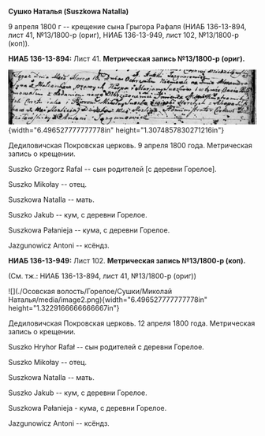 **Сушко Наталья (Suszkowa Natalla)**

9 апреля 1800 г -- крещение сына Грыгора Рафаля (НИАБ 136-13-894, лист
41, №13/1800-р (ориг), НИАБ 136-13-949, лист 102, №13/1800-р (коп)).

**НИАБ 136-13-894:** Лист 41. **Метрическая запись №13/1800-р (ориг).**

![](./media/957fe37c6823f85d083fcdf0d4aeb3cb0146b491.png){width="6.496527777777778in"
height="1.3074857830271216in"}

Дедиловичская Покровская церковь. 9 апреля 1800 года. Метрическая запись
о крещении.

Suszko Grzegorz Rafal -- сын родителей \[с деревни Горелое\].

Suszko Mikołay -- отец.

Suszkowa Natalla -- мать.

Suszko Jakub -- кум, с деревни Горелое.

Suszkowa Pałanieja -- кума, с деревни Горелое.

Jazgunowicz Antoni -- ксёндз.

**НИАБ 136-13-949:** Лист 102. **Метрическая запись №13/1800-р (коп).**

(См. тж.: НИАБ 136-13-894, лист 41, №13/1800-р (ориг))

![](./Осовская волость/Горелое/Сушки/Миколай Наталья/media/image2.png){width="6.496527777777778in"
height="1.3229166666666667in"}

Дедиловичская Покровская церковь. 12 апреля 1800 года. Метрическая
запись о крещении.

Suszko Hryhor Rafał -- сын родителей с деревни Горелое.

Suszko Mikołay -- отец.

Suszkowa Natalla -- мать.

Suszko Jakub -- кум, с деревни Горелое.

Suszkowa Pałanieja - кума, с деревни Горелое.

Jazgunowicz Antoni -- ксёндз.
